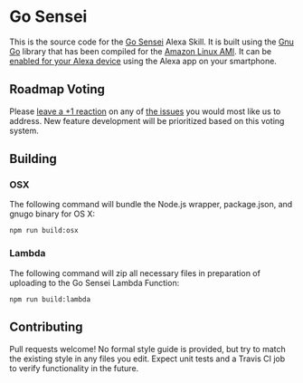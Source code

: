 # Go Sensei

This is the source code for the [Go Sensei](https://www.amazon.com/Nathan-Thompson-Go-Sensei/dp/B074DBPH2D/) Alexa Skill. It is built using the [Gnu Go](https://www.gnu.org/software/gnugo/) library that has been compiled for the [Amazon Linux AMI](https://aws.amazon.com/amazon-linux-ami/). It can be [enabled for your Alexa device](https://www.amazon.com/gp/help/customer/display.html?nodeId=201848700) using the Alexa app on your smartphone.

## Roadmap Voting

Please [leave a +1 reaction](https://github.com/blog/2119-add-reactions-to-pull-requests-issues-and-comments) on any of [the issues](https://github.com/thompsnm/goSensei/issues) you would most like us to address. New feature development will be prioritized based on this voting system.

## Building

### OSX

The following command will bundle the Node.js wrapper, package.json, and gnugo binary for OS X:

    npm run build:osx

### Lambda

The following command will zip all necessary files in preparation of uploading to the Go Sensei Lambda Function:

    npm run build:lambda

## Contributing

Pull requests welcome! No formal style guide is provided, but try to match the existing style in any files you edit. Expect unit tests and a Travis CI job to verify functionality in the future.
